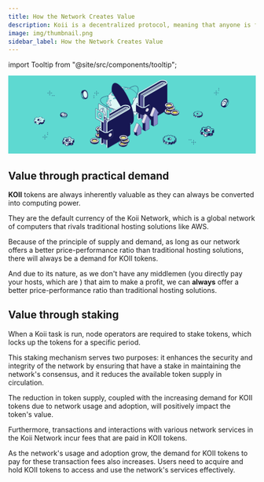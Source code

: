 ```yaml
---
title: How the Network Creates Value
description: Koii is a decentralized protocol, meaning that anyone is free to fork the code and build their version for a specific purpose.
image: img/thumbnail.png
sidebar_label: How the Network Creates Value
---
```


import Tooltip from "@site/src/components/tooltip";

![Banner](./img/value_new.svg)

## Value through practical demand

**KOII** tokens are always inherently valuable as they can always be converted into computing power.

They are the default currency of the Koii Network, which is a global network of computers that rivals traditional hosting solutions like AWS.

Because of the principle of supply and demand, as long as our network offers a better price-performance ratio than traditional hosting solutions, there will always be a demand for KOII tokens.

And due to its nature, as we don't have any middlemen (you directly pay your hosts, which are ) that aim to make a profit, we can **always** offer a better price-performance ratio than traditional hosting solutions.

## Value through staking

When a Koii task is run, node operators are required to stake tokens, which locks up the tokens for a specific period.

This staking mechanism serves two purposes: it enhances the security and integrity of the network by ensuring that <Tooltip text="validators"/> have a stake in maintaining the network's consensus, and it reduces the available token supply in circulation.

The reduction in token supply, coupled with the increasing demand for KOII tokens due to network usage and adoption, will positively impact the token's value.

Furthermore, transactions and interactions with various network services in the Koii Network incur fees that are paid in KOII tokens.

As the network's usage and adoption grow, the demand for KOII tokens to pay for these transaction fees also increases. Users need to acquire and hold KOII tokens to access and use the network's services effectively.
